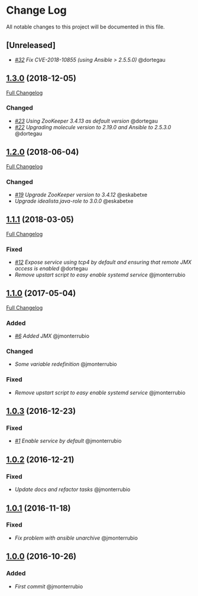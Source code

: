 # Change Log
All notable changes to this project will be documented in this file.

## [Unreleased]

- *[#32](https://github.com/idealista/zookeeper-role/issues/32) Fix CVE-2018-10855 (using Ansible > 2.5.5.0)*  @dortegau

## [1.3.0](https://github.com/idealista/zookeeper-role/tree/1.3.0) (2018-12-05)
[Full Changelog](https://github.com/idealista/zookeeper-role/compare/1.2.0...1.3.0)

### Changed
- *[#23](https://github.com/idealista/zookeeper-role/issues/23) Using ZooKeeper 3.4.13 as default version*  @dortegau
- *[#22](https://github.com/idealista/zookeeper-role/issues/22) Upgrading molecule version to 2.19.0 and Ansible to 2.5.3.0*  @dortegau

## [1.2.0](https://github.com/idealista/zookeeper-role/tree/1.2.0) (2018-06-04)
[Full Changelog](https://github.com/idealista/zookeeper-role/compare/1.1.1...1.2.0)

### Changed
- *[#19](https://github.com/idealista/zookeeper-role/issues/19) Upgrade ZooKeeper version to 3.4.12*  @eskabetxe
- *Upgrade idealista.java-role to 3.0.0* @eskabetxe

## [1.1.1](https://github.com/idealista/zookeeper-role/tree/1.1.1) (2018-03-05)
[Full Changelog](https://github.com/idealista/zookeeper-role/compare/1.1.0...1.1.1)

### Fixed
- *[#12](https://github.com/idealista/zookeeper-role/issues/12) Expose service using tcp4 by default and ensuring that remote JMX access is enabled*  @dortegau
- *Remove upstart script to easy enable systemd service* @jmonterrubio

## [1.1.0](https://github.com/idealista/zookeeper-role/tree/1.1.0) (2017-05-04)
[Full Changelog](https://github.com/idealista/zookeeper-role/compare/1.0.3...1.1.0)

### Added
- *[#6](https://github.com/idealista/zookeeper-role/issues/6) Added JMX*  @jmonterrubio

### Changed
- *Some variable redefinition* @jmonterrubio

### Fixed
- *Remove upstart script to easy enable systemd service* @jmonterrubio

## [1.0.3](https://github.com/idealista/zookeeper-role/tree/1.0.3) (2016-12-23)
### Fixed
- *[#1](https://github.com/idealista/zookeeper-role/issues/1) Enable service by default*  @jmonterrubio

## [1.0.2](https://github.com/idealista/zookeeper-role/tree/1.0.2) (2016-12-21)
### Fixed
- *Update docs and refactor tasks*  @jmonterrubio

## [1.0.1](https://github.com/idealista/zookeeper-role/tree/1.0.1) (2016-11-18)
### Fixed
- *Fix problem with ansible unarchive*  @jmonterrubio

## [1.0.0](https://github.com/idealista/zookeeper-role/tree/1.0.0) (2016-10-26)
### Added
- *First commit* @jmonterrubio
